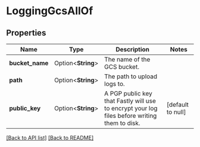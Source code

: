 # LoggingGcsAllOf

## Properties

Name | Type | Description | Notes
------------ | ------------- | ------------- | -------------
**bucket_name** | Option<**String**> | The name of the GCS bucket. | 
**path** | Option<**String**> | The path to upload logs to. | 
**public_key** | Option<**String**> | A PGP public key that Fastly will use to encrypt your log files before writing them to disk. | [default to null]

[[Back to API list]](../README.md#documentation-for-api-endpoints) [[Back to README]](../README.md)


